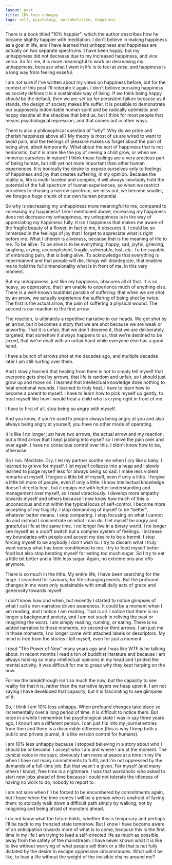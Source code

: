```yaml
---
layout: post
title: 10% less unhappy
tags: self, psychology, workaholicism, happiness
---
```

There is a book titled "10% happier", which the author describes how he became slightly happier with meditation. I don't believe in making happiness as a goal in life, and I have learned that unhappiness and happiness are actually on two separate spectrums. I have been happy, but my unhappiness did not decrease due to my increased happiness, and vice versa. So for me, it is more meaningful to work on decreasing my unhappiness, because what I want in life is to feel at _ease_, and happiness is a long way from feeling easeful. 

I am not sure if I've written about my views on happiness before, but for the context of this post I'll reiterate it again. I don't believe pursuing happiness as society defines it is a sustainable way of living. If we think being happy _should_ be the default, then we are set up for persistent failure because as it stands, the design of society makes life suffer. It is possible to demonstrate our supposedly indomitable human spirit and be radically optimistic and happy despite all the shackles that bind us, but I think for most people that means psychological repression, and that comes out in other ways.

There is also a philosophical question of "why". Why do we pride and cherish happiness above all? My theory is most of us are wired to want to avoid pain, and the feelings of pleasure makes us forget about the pain of being alive, albeit temporarily. What about the sort of happiness that is not hedonistic, but it is more like the joy of seeing a child grow, or when we immerse ourselves in nature? I think those feelings are a very precious part of being human, but still yet not more important than other human experiences. It is ironically the desire to expose ourselves only to feelings of happiness and joy that creates suffering, in my opinion. Because the reality is, life is multi-faceted and complex, it will always inevitably hold the potential of the full spectrum of human experiences, so when we restrict ourselves to chasing a narrow spectrum, we miss out, we become smaller, we forego a huge chunk of our own human potential.

So why is decreasing my unhappiness more meaningful to me, compared to increasing my happiness? Like I mentioned above, increasing my happiness does not decrease my unhappiness, my unhappiness is in the way of appreciating my happiness fully. It isn't happiness that makes me aware of the fragile beauty of a flower, in fact to me, it obscures it. I could be so immersed in the feelings of joy that I forget to appreciate what is right before me. What I cherish is aliveness, because that is the meaning of life to me. To be alive. To be alive is to be everything: happy, sad, joyful, grieving, laughing, crying, accomplished, fragile, vulnerable, lost, etc. To be capable of embracing pain, that is being alive. To acknowledge that everything is impermanent and that people _will_ die, things will disintegrate, that enables me to hold the full dimensionality what is in front of me, in this very moment.

But my unhappiness, just like my happiness, obscures all of that. It is so heavy, so oppressive, that I am unable to experience much of anything else. There is a well-known buddhist parable of suffering: that when we are shot by an arrow, we actually experience the suffering of being shot by twice. The first is the actual arrow, the pain of suffering a physical wound. The second is our reaction to the first arrow. 

The reaction, is ultimately a repetitive narrative in our heads.  We get shot by an arrow, but it becomes a story that we are shot because we are weak or unworthy. That it is unfair, that we don't deserve it, that we are deliberately targeted, that somehow it always happens to us, that we're destined to be jinxed, that we're dealt with an unfair hand while everyone else has a good hand. 

I have a bunch of arrows shot at me decades ago, and multiple decades later I am still hurting over them. 

And I slowly learned that healing from them is not to simply tell myself that everyone gets shot by arrows, that life is random and unfair, so I should just grow up and move on. I learned that intellectual knowledge does nothing to heal emotional wounds. I learned to truly heal, I have to learn how to become a parent to myself. I have to learn how to pick myself up gently, to treat myself like how I would treat a child who is crying right in front of me. 

I have to first of all, stop being so angry with myself. 

And you know, if you're used to people always being angry at you and also always being angry at yourself, you have no other mode of operating. 

It is like I no longer just have two arrows, the actual arrow and my reaction, but a third arrow that I kept jabbing into myself so I relive the pain over and over again. I have no conscious control over this. I didn't know how to be, otherwise.

So I run. Meditate. Cry. I let my partner soothe me when I cry like a baby. I learned to grieve for myself. I let myself collapse into a heap and I slowly learned to judge myself less for always being so sad. I make less violent remarks at myself. I forgive a little bit of myself, even if only a little. I forgive a little bit more of people, even if only a little. I know intellectual knowledge doesn't directly heal, but it equips me with better understanding and management over myself, so I read voraciously. I develop more empathy towards myself and others because I now know how much of this is unconscious and not within the typical locus of self-control. I become more accepting of my fragility. I stop demanding of myself to be "better", whatever better means. I stop comparing. I stop focusing on what I cannot do and instead I concentrate on what I can do. I let myself be angry and grateful at life at the same time. I no longer live in a binary world. I no longer see myself as a on/off switch but a complex system of feelings. I increase my boundaries with people and accept my desire to be a hermit. I stop forcing myself to be anybody I don't wish to. I try to discern what I truly want versus what has been conditioned to me. I try to feed myself better food but also stop berating myself for eating too much sugar. So I try to eat a little bit better and a little less sugar. Again, no extreme ons and offs anymore.

There is so much in the little. My entire life, I have been searching for the huge. I searched for saviours, for life-changing events. But the profound changes in me were only sustainable with small daily acts of grace and generosity towards myself. 

I don't know how and when, but recently I started to notice glimpses of what I call a non-narrative driven awareness. It could be a moment when I am reading, and I notice I am reading. That is all. I notice that there is no longer a background anxiety, and I am not stuck in reliving the past or imagining the worst. I am simply reading, running, or eating. There is no added narrative to those moments, no second or third arrows. I am just me in those moments, I no longer come with attached labels or descriptors. My mind is free from the stories I tell myself, even for just a moment.

I read "The Power of Now" many years ago and I was like WTF is he talking about. In recent months I read a ton of buddhist literature and because I am always holding so many intellectual opinions in my head and I prided the mental activity, it was difficult for me to grasp why they kept harping on the now. 

For me the breakthrough isn't so much the now, but the capacity to see reality for that it is, rather than the narrative layers we heap upon it. I am not saying I have developed that capacity, but it is fascinating to see glimpses of it.

So, I think I am 10% less unhappy. When profound changes take place so incrementally over a long period of time, it is difficult to notice them. But once in a while I remember the psychological state I was in say three years ago, I _know_ I am a different person. I can just flip into my journal entries from  then and there is a discernible difference (this is why I keep both a public and private journal, it is like version control for humans). 

I am 10% less unhappy because I stopped believing in a story about who I should be or become. I accept who I am and where I am at the moment. The cynical voice in me says, obviously I am more at peace at a time in my life when I have not many commitments to fulfil, and I'm not oppressed by the demands of a full-time job. But that wasn't a given. For myself (and many others I know), free time is a nightmare. I was that workaholic who asked to start new jobs ahead of time because I could not tolerate the idleness of having no work to do, nobody to report to. 

I am not sure when I'll be forced to be encumbered by commitments again, but I hope when the time comes I will be a person who is unafraid of facing them: to stoically walk down a difficult path simply by walking, not by imagining and being afraid of monsters ahead.

I do not know what the future holds, whether this is temporary and perhaps I'll be back to my frenzied state tomorrow. But I know I have become aware of an anticipation towards more of what is to come, because this is the first time in my life I am trying to lead a self-directed life as much as possible, away from the safety of the mainstream. I have never known what it is like to live without worrying of what people will think or a life that is not fully dictated by the desire to escape oppressive circumstances. What will it be like, to lead a life without the weight of the invisible chains around me?
